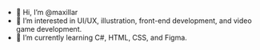 - 👋 Hi, I’m @maxillar
- 👀 I’m interested in UI/UX, illustration, front-end development, and video game development.
- 🌱 I’m currently learning C#, HTML, CSS, and Figma.
